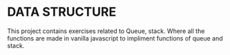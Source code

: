 # DATA STRUCTURE
This project contains exercises related to Queue, stack.
Where all the functions are made in vanilla javascript to impliment functions of queue and stack. 

